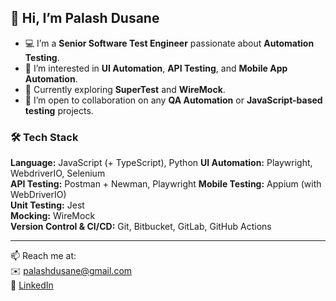 ## 👋 Hi, I’m Palash Dusane

- 💻 I’m a **Senior Software Test Engineer** passionate about **Automation Testing**.
- 👀 I’m interested in **UI Automation**, **API Testing**, and **Mobile App Automation**.
- 🌱 Currently exploring **SuperTest** and **WireMock**.
- 🤝 I’m open to collaboration on any **QA Automation** or **JavaScript-based testing** projects.

### 🛠️ Tech Stack

**Language:** JavaScript (+ TypeScript), Python
**UI Automation:** Playwright, WebdriverIO, Selenium  
**API Testing:** Postman + Newman, Playwright
**Mobile Testing:** Appium (with WebDriverIO)  
**Unit Testing:** Jest  
**Mocking:** WireMock  
**Version Control & CI/CD:** Git, Bitbucket, GitLab, GitHub Actions

---

📫 Reach me at:  
✉️ palashdusane@gmail.com  
🔗 [LinkedIn](https://www.linkedin.com/in/palashdusane/)

<!---
palashdusane/palashdusane is a ✨ special ✨ repository because its `README.md` (this file) appears on your GitHub profile.
You can click the Preview link to take a look at your changes.
--->

